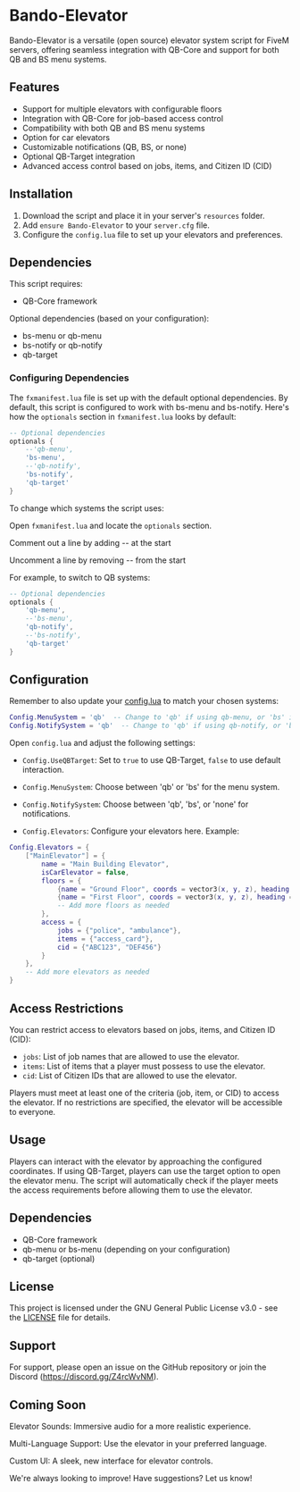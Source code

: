 # Bando-Elevator

Bando-Elevator is a versatile (open source) elevator system script for FiveM servers, offering seamless integration with QB-Core and support for both QB and BS menu systems.

## Features

- Support for multiple elevators with configurable floors
- Integration with QB-Core for job-based access control
- Compatibility with both QB and BS menu systems
- Option for car elevators
- Customizable notifications (QB, BS, or none)
- Optional QB-Target integration
- Advanced access control based on jobs, items, and Citizen ID (CID)

## Installation

1. Download the script and place it in your server's `resources` folder.
2. Add `ensure Bando-Elevator` to your `server.cfg` file.
3. Configure the `config.lua` file to set up your elevators and preferences.

## Dependencies

This script requires:
- QB-Core framework

Optional dependencies (based on your configuration):
- bs-menu or qb-menu
- bs-notify or qb-notify
- qb-target

### Configuring Dependencies

The `fxmanifest.lua` file is set up with the default optional dependencies. By default, this script is configured to work with bs-menu and bs-notify. Here's how the `optionals` section in `fxmanifest.lua` looks by default:

```lua
-- Optional dependencies
optionals {
    --'qb-menu',
    'bs-menu',
    --'qb-notify',
    'bs-notify',
    'qb-target'
}
```
To change which systems the script uses:

Open `fxmanifest.lua` and locate the `optionals` section.

Comment out a line by adding -- at the start

Uncomment a line by removing -- from the start

For example, to switch to QB systems:

```lua
-- Optional dependencies
optionals {
    'qb-menu',
    --'bs-menu',
    'qb-notify',
    --'bs-notify',
    'qb-target'
}
```


## Configuration

Remember to also update your [config.lua](config.lua) to match your chosen systems:

```lua
Config.MenuSystem = 'qb'  -- Change to 'qb' if using qb-menu, or 'bs' if using bs-menu
Config.NotifySystem = 'qb'  -- Change to 'qb' if using qb-notify, or 'bs' if using bs-notify
```

Open `config.lua` and adjust the following settings:

- `Config.UseQBTarget`: Set to `true` to use QB-Target, `false` to use default interaction.

- `Config.MenuSystem`: Choose between 'qb' or 'bs' for the menu system.

- `Config.NotifySystem`: Choose between 'qb', 'bs', or 'none' for notifications.

- `Config.Elevators`: Configure your elevators here. Example:

```lua
Config.Elevators = {
    ["MainElevator"] = {
        name = "Main Building Elevator",
        isCarElevator = false,
        floors = {
            {name = "Ground Floor", coords = vector3(x, y, z), heading = 0.0},
            {name = "First Floor", coords = vector3(x, y, z), heading = 0.0},
            -- Add more floors as needed
        },
        access = {
            jobs = {"police", "ambulance"},
            items = {"access_card"},
            cid = {"ABC123", "DEF456"}
        }
    },
    -- Add more elevators as needed
}
```

## Access Restrictions

You can restrict access to elevators based on jobs, items, and Citizen ID (CID):

- `jobs`: List of job names that are allowed to use the elevator.
- `items`: List of items that a player must possess to use the elevator.
- `cid`: List of Citizen IDs that are allowed to use the elevator.

Players must meet at least one of the criteria (job, item, or CID) to access the elevator. If no restrictions are specified, the elevator will be accessible to everyone.

## Usage

Players can interact with the elevator by approaching the configured coordinates. If using QB-Target, players can use the target option to open the elevator menu. The script will automatically check if the player meets the access requirements before allowing them to use the elevator.

## Dependencies

- QB-Core framework
- qb-menu or bs-menu (depending on your configuration)
- qb-target (optional)

## License

This project is licensed under the GNU General Public License v3.0 - see the [LICENSE](LICENSE) file for details.

## Support

For support, please open an issue on the GitHub repository or join the Discord (https://discord.gg/Z4rcWvNM).


## Coming Soon

Elevator Sounds: Immersive audio for a more realistic experience.

Multi-Language Support: Use the elevator in your preferred language.
    
Custom UI: A sleek, new interface for elevator controls.

We're always looking to improve! Have suggestions? Let us know!
